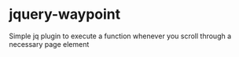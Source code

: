# jquery-waypoint
Simple jq plugin to execute a function whenever you scroll through a necessary page element
